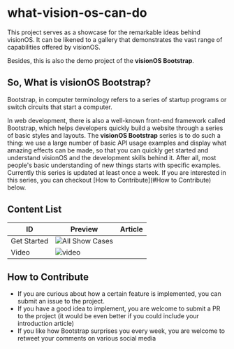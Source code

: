# what-vision-os-can-do

This project serves as a showcase for the remarkable ideas behind visionOS. It can be likened to a gallery that demonstrates the vast range of capabilities offered by visionOS.

Besides, this is also the demo project of the **visionOS Bootstrap**.

## So, What is visionOS Bootstrap?

Bootstrap, in computer terminology refers to a series of startup programs or switch circuits that start a computer. 

In web development, there is also a well-known front-end framework called Bootstrap, which helps developers quickly build a website through a series of basic styles and layouts.
The **visionOS Bootstrap** series is to do such a thing: we use a large number of basic API usage examples and display what amazing effects can be made, so that you can quickly get started and understand visionOS and the development skills behind it.
After all, most people's basic understanding of new things starts with specific examples.
Currently this series is updated at least once a week. If you are interested in this series, you can checkout [How to Contribute](#How to Contribute) below.

## Content List

| ID          | Preview                                                      | Article |
| ----------- | ------------------------------------------------------------ | ------- |
| Get Started |  ![All Show Cases](https://github.com/XRealityZone/what-vision-os-can-do/assets/8003181/7beeb57e-1b41-478e-a0ab-8fb71ada7923)|         |
| Video       |  ![video](https://github.com/XRealityZone/what-vision-os-can-do/assets/8003181/0c1fbed5-7b58-49f3-88fa-b891cc814dfd)|         |



## How to Contribute

- If you are curious about how a certain feature is implemented, you can submit an issue to the project. 
- If you have a good idea to implement, you are welcome to submit a PR to the project (it would be even better if you could include your introduction article)
- If you like how Bootstrap surprises you every week, you are welcome to retweet your comments on various social media
